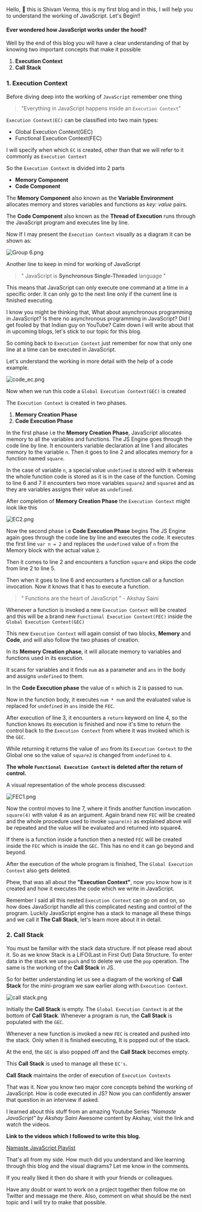 Hello, 👋 this is Shivam Verma, this is my first blog and in this, I will help you to understand the working of JavaScript. Let's Begin!!

#### Ever wondered how JavaScript works under the hood?     

Well by the end of this blog you will have a clear understanding of that by knowing two important concepts that make it possible
1. **Execution Context**
1. **Call Stack**          

### 1. Execution Context

Before diving deep into the working of `JavaScript` remember one thing
> "Everything in JavaScript happens inside an `Execution Context`" 

`Execution Context(EC)` can be classified into two main types:
- Global Execution Context(GEC)
- Functional Execution Context(FEC)

I will specify when which `EC` is created, other than that we will refer to it commonly as `Execution Context`

So the `Execution Context` is divided into 2 parts
- **Memory Component**
- **Code Component** 
 
The **Memory Component** also known as the **Variable Environment** allocates memory and stores variables and functions as *key: value* pairs.

The **Code Component** also known as the **Thread of Execution** runs through the JavaScript program and executes line by line.

Now If I may present the `Execution Context` visually as a diagram it can be shown as:

![Group 6.png](https://cdn.hashnode.com/res/hashnode/image/upload/v1611776579826/9DOXVBrgh.png)

Another line to keep in mind for working of JavaScript
> " JavaScript is **Synchronous Single-Threaded** language "

This means that JavaScript can only execute one command at a time in a specific order. It can only go to the next line only if the current line is finished executing.

I know you might be thinking that, What about asynchronous programming in JavaScript? Is there no asynchronous programming in JavaScript? Did I get fooled by that Indian guy on YouTube?
Calm down I will write about that in upcoming blogs, let's stick to our topic for this blog.

So coming back to `Execution Context` just remember for now that only one line at a time can be executed in JavaScript.

Let's understand the working in more detail with the help of a code example.

![code_ec.png](https://cdn.hashnode.com/res/hashnode/image/upload/v1611832015671/EjLaexeUw.png)


Now when we run this code a `Global Execution Context(GEC)` is created

The `Execution Context` is created in two phases.
1. **Memory Creation Phase**
1. **Code Execution Phase**

In the first phase i.e the **Memory Creation Phase**, JavaScript allocates memory to all the variables and functions.
The JS Engine goes through the code line by line. It encounters variable declaration at line 1 and allocates memory to the variable `n`. Then it goes to line 2 and allocates memory for a function named `square`.

In the case of variable `n`, a special value `undefined` is stored with it whereas the whole function code is stored as it is in the case of the function.
Coming to line 6 and 7 it encounters two more variables `square2` and `square4` and as they are variables assigns their value as `undefined`.

After completion of **Memory Creation Phase** the `Execution Context` might look like this

![EC2.png](https://cdn.hashnode.com/res/hashnode/image/upload/v1611834569752/7qZBtgAcE.png)

Now the second phase i.e **Code Execution Phase** begins
The JS Engine again goes through the code line by line and executes the code.
It executes the first line `var n = 2` and replaces the `undefined` value of `n` from the Memory block with the actual value `2`.

Then it comes to line 2 and encounters a function `square` and skips the code from line 2 to line 5.

Then when it goes to line 6 and encounters a function call or a function invocation.
Now it knows that it has to execute a function.

> " Functions are the heart of JavaScript " - Akshay Saini

Whenever a function is invoked a new `Execution Context` will be created and this will be a brand new `Functional Execution Context(FEC)` inside the `Global Execution Context(GEC)`

This new `Execution Context` will again consist of two blocks, **Memory** and **Code**, and will also follow the two phases of creation.

In its **Memory Creation phase**, it will allocate memory to variables and functions used in its execution.

It scans for variables and it finds `num` as a parameter and `ans` in the body and assigns `undefined` to them.

In the **Code Execution phase** the value of `n` which is 2 is passed to `num`.

Now in the function body, it executes `num * num` and the evaluated value is replaced for `undefined` in `ans` inside the `FEC`.

After execution of line 3, it encounters a `return` keyword on line 4, so the function knows its execution is finished and now it's time to return the control back to the `Execution Context` from where it was invoked which is the `GEC`.

While returning it returns the value of `ans` from its `Execution Context` to the Global one so the value of `square2` is changed from `undefined` to `4`.

**The whole `Functional Execution Context` is deleted after the return of control.**

A visual representation of the whole process discussed: 

![FEC1.png](https://cdn.hashnode.com/res/hashnode/image/upload/v1611861952440/MPoJltLlU.png)

Now the control moves to line 7, where it finds another function invocation `square(4)` with value 4 as an argument. Again brand new `FEC` will be created and the whole procedure used to invoke `square(n)` as explained above will be repeated and the value will be evaluated and returned into square4.

If there is a function inside a function then a nested `FEC` will be created inside the `FEC` which is inside the `GEC`. This has no end it can go beyond and beyond.

After the execution of the whole program is finished, The `Global Execution Context` also gets deleted.

Phew, that was all about the **"Execution Context"**, now you know how is it created and how it executes the code which we write in JavaScript.

Remember I said all this nested `Execution Context` can go on and on, so how does JavaScript handle all this complicated nesting and control of the program.
Luckily JavaScript engine has a stack to manage all these things and we call it 
**The Call Stack**, let's learn more about it in detail.

### 2. Call Stack
You must be familiar with the stack data structure. If not please read about it.
So as we know Stack is a LIFO(Last in First Out) Data Structure.
To enter data in the stack we use `push` and to delete we use the `pop` operation.
The same is the working of the **Call Stack** in JS.

So for better understanding let us see a diagram of the working of **Call Stack** for the mini-program we saw earlier along with `Execution Context`.

![call stack.png](https://cdn.hashnode.com/res/hashnode/image/upload/v1611863907602/5oqYN3PEv.png)

Initially the **Call Stack** is empty.
The `Global Execution Context` is at the bottom of **Call Stack**. Whenever a program is run, the **Call Stack** is populated with the `GEC`.

Whenever a new function is invoked a new `FEC` is created and pushed into the stack. Only when it is finished executing, It is popped out of the stack.

At the end, the `GEC` is also popped off and the **Call Stack** becomes empty.

This **Call Stack** is used to manage all these `EC's`.

**Call Stack** maintains the order of execution of `Execution Contexts`

That was it. Now you know two major core concepts behind the working of JavaScript.
How is code executed in JS? 
Now you can confidently answer that question in an interview if asked.

I learned about this stuff from an amazing Youtube Series 
*"Namaste JavaScript" by Akshay Saini*
Awesome content by Akshay, visit the link and watch the videos.
 
**Link to the videos which I followed to write this blog.**

 [Namaste JavaScript Playlist](https://www.youtube.com/playlist?list=PLlasXeu85E9cQ32gLCvAvr9vNaUccPVNP) 

That's all from my side.
How much did you understand and like learning through this blog and the visual diagrams? Let me know in the comments.

If you really liked it then do share it with your friends or colleagues.

Have any doubt or want to work on a project together then follow me on Twitter and message me there.
Also, comment on what should be the next topic and I will try to make that possible.


